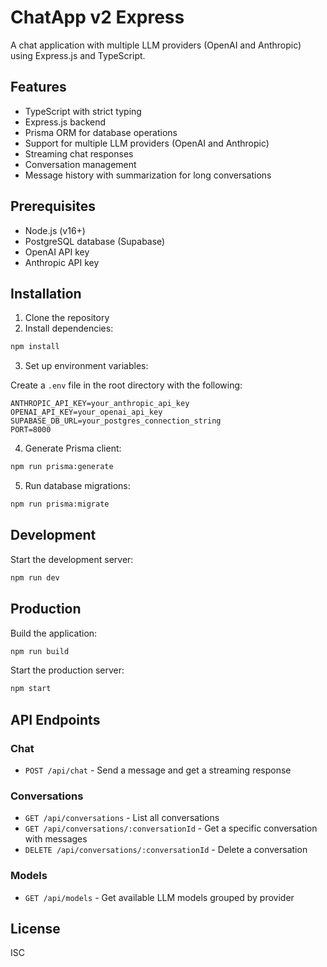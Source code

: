 # ChatApp v2 Express

A chat application with multiple LLM providers (OpenAI and Anthropic) using Express.js and TypeScript.

## Features

- TypeScript with strict typing
- Express.js backend
- Prisma ORM for database operations
- Support for multiple LLM providers (OpenAI and Anthropic)
- Streaming chat responses
- Conversation management
- Message history with summarization for long conversations

## Prerequisites

- Node.js (v16+)
- PostgreSQL database (Supabase)
- OpenAI API key
- Anthropic API key

## Installation

1. Clone the repository
2. Install dependencies:

```bash
npm install
```

3. Set up environment variables:

Create a `.env` file in the root directory with the following:

```
ANTHROPIC_API_KEY=your_anthropic_api_key
OPENAI_API_KEY=your_openai_api_key
SUPABASE_DB_URL=your_postgres_connection_string
PORT=8000
```

4. Generate Prisma client:

```bash
npm run prisma:generate
```

5. Run database migrations:

```bash
npm run prisma:migrate
```

## Development

Start the development server:

```bash
npm run dev
```

## Production

Build the application:

```bash
npm run build
```

Start the production server:

```bash
npm start
```

## API Endpoints

### Chat

- `POST /api/chat` - Send a message and get a streaming response

### Conversations

- `GET /api/conversations` - List all conversations
- `GET /api/conversations/:conversationId` - Get a specific conversation with messages
- `DELETE /api/conversations/:conversationId` - Delete a conversation

### Models

- `GET /api/models` - Get available LLM models grouped by provider

## License

ISC
